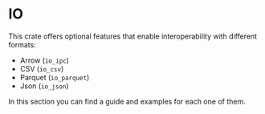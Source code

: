 # IO

This crate offers optional features that enable interoperability with different formats:

* Arrow (`io_ipc`)
* CSV (`io_csv`)
* Parquet (`io_parquet`)
* Json (`io_json`)

In this section you can find a guide and examples for each one of them.
